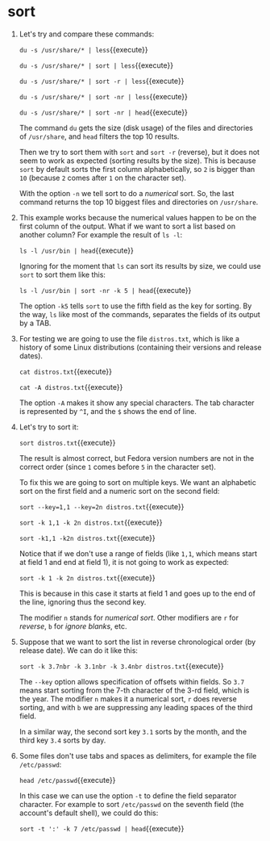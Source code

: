# sort

1. Let's try and compare these commands:

   `du -s /usr/share/* | less`{{execute}}

   `du -s /usr/share/* | sort | less`{{execute}}

   `du -s /usr/share/* | sort -r | less`{{execute}}

   `du -s /usr/share/* | sort -nr | less`{{execute}}

   `du -s /usr/share/* | sort -nr | head`{{execute}}

   The command `du` gets the size (disk usage) of the files and
   directories of `/usr/share`, and `head` filters the top 10 results.
   
   Then we try to sort them with `sort` and `sort -r` (reverse), but
   it does not seem to work as expected (sorting results by the size).
   This is because `sort` by default sorts the first column
   alphabetically, so `2` is bigger than `10` (because `2` comes after
   `1` on the character set).
   
   With the option `-n` we tell sort to do a _numerical_ sort. So, the
   last command returns the top 10 biggest files and directories on
   `/usr/share`.
   
2. This example works because the numerical values happen to be on the
   first column of the output. What if we want to sort a list based on
   another column? For example the result of `ls -l`:
   
   `ls -l /usr/bin | head`{{execute}}
   
   Ignoring for the moment that `ls` can sort its results by size, we
   could use `sort` to sort them like this:
    
   `ls -l /usr/bin | sort -nr -k 5 | head`{{execute}}
   
   The option `-k5` tells `sort` to use the fifth field as the key for
   sorting. By the way, `ls` like most of the commands, separates the
   fields of its output by a TAB.
   
3. For testing we are going to use the file `distros.txt`, which is
   like a history of some Linux distributions (containing their
   versions and release dates).
   
   `cat distros.txt`{{execute}}

   `cat -A distros.txt`{{execute}}

   The option `-A` makes it show any special characters. The tab
   character is represented by `^I`, and the `$` shows the end of
   line.
   
4. Let's try to sort it:

   `sort distros.txt`{{execute}}
   
   The result is almost correct, but Fedora version numbers are not in
   the correct order (since `1` comes before `5` in the character set).
   
   To fix this we are going to sort on multiple keys. We want an
   alphabetic sort on the first field and a numeric sort on the second
   field:
   
   `sort --key=1,1 --key=2n distros.txt`{{execute}}
   
   `sort -k 1,1 -k 2n distros.txt`{{execute}}
   
   `sort -k1,1 -k2n distros.txt`{{execute}}
   
   Notice that if we don't use a range of fields (like `1,1`, which
   means start at field 1 and end at field 1), it is not going to work
   as expected:

   `sort -k 1 -k 2n distros.txt`{{execute}}
   
   This is because in this case it starts at field 1 and goes up to
   the end of the line, ignoring thus the second key.
   
   The modifier `n` stands for _numerical sort_. Other modifiers are
   `r` for _reverse_, `b` for _ignore blanks_, etc.

5. Suppose that we want to sort the list in reverse chronological
   order (by release date). We can do it like this:
   
   `sort -k 3.7nbr -k 3.1nbr -k 3.4nbr distros.txt`{{execute}}

   The `--key` option allows specification of offsets within fields.
   So `3.7` means start sorting from the 7-th character of the 3-rd
   field, which is the year. The modifier `n` makes it a numerical
   sort, `r` does reverse sorting, and with `b` we are suppressing any
   leading spaces of the third field.
   
   In a similar way, the second sort key `3.1` sorts by the month, and
   the third key `3.4` sorts by day.

6. Some files don't use tabs and spaces as delimiters, for example
   the file `/etc/passwd`:
   
   `head /etc/passwd`{{execute}}
   
   In this case we can use the option `-t` to define the field
   separator character. For example to sort `/etc/passwd` on the
   seventh field (the account's default shell), we could do this:
   
   `sort -t ':' -k 7 /etc/passwd | head`{{execute}}
